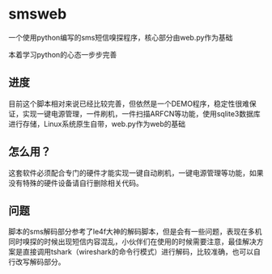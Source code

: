 # smsweb
一个使用python编写的sms短信嗅探程序，核心部分由web.py作为基础
  
本着学习python的心态一步步完善
## 进度
目前这个脚本相对来说已经比较完善，但依然是一个DEMO程序，稳定性很难保证，实现一键电源管理，一件刷机，一件扫描ARFCN等功能，使用sqlite3数据库进行存储，Linux系统原生自带，web.py作为web的基础
## 怎么用？
这套软件必须配合专门的硬件才能实现一键自动刷机，一键电源管理等功能，如果没有特殊的硬件设备请自行删除相关代码。
## 问题
脚本的sms解码部分参考了le4f大神的解码脚本，但是会有一些问题，表现在多机同时嗅探的时候出现短信内容混乱，小伙伴们在使用的时候需要注意，最佳解决方案是直接调用tshark（wireshark的命令行模式）进行解码，比较准确，也可以自行改写解码部分。
